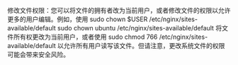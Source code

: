 修改文件权限：您可以将文件的拥有者改为当前用户，或者修改文件的权限以允许更多的用户编辑。例如，使用 
sudo chown $USER /etc/nginx/sites-available/default 
sudo chown ubuntu /etc/nginx/sites-available/default 
将文件所有权更改为当前用户，或者使用 
sudo chmod 766 /etc/nginx/sites-available/default 以允许所有用户读写该文件。但请注意，更改系统文件的权限可能会带来安全风险。